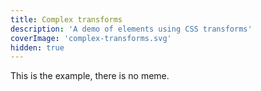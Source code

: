 ```yaml
---
title: Complex transforms
description: 'A demo of elements using CSS transforms'
coverImage: 'complex-transforms.svg'
hidden: true
---
```


This is the example, there is no meme.

